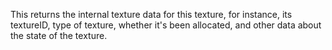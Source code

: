 This returns the internal texture data for this texture, for instance, its textureID, type of texture, whether it's been allocated, and other data about the state of the texture.
